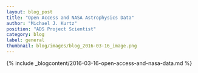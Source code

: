 ```yaml
---
layout: blog_post
title: "Open Access and NASA Astrophysics Data"
author: "Michael J. Kurtz"
position: "ADS Project Scientist"
category: blog
label: general
thumbnail: blog/images/blog_2016-03-16_image.png
---
```


{% include _blogcontent/2016-03-16-open-access-and-nasa-data.md %}